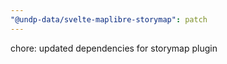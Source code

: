 ```yaml
---
"@undp-data/svelte-maplibre-storymap": patch
---
```


chore: updated dependencies for storymap plugin
